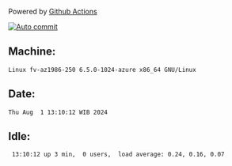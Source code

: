 Powered by [Github Actions](https://github.com/features/actions)

[![Auto commit](https://github.com/hiage/workstation/workflows/Auto%20commit/badge.svg)](https://github.com/hiage/workstation/actions?query=workflow%3A%22Auto+commit%22)

## Machine:
```
Linux fv-az1986-250 6.5.0-1024-azure x86_64 GNU/Linux
```
## Date:
```
Thu Aug  1 13:10:12 WIB 2024
```
## Idle:
```
 13:10:12 up 3 min,  0 users,  load average: 0.24, 0.16, 0.07
```
